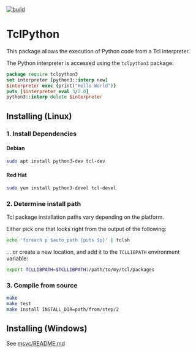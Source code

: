 [![build](https://github.com/amykyta3/tclpython/workflows/build/badge.svg)](https://github.com/amykyta3/tclpython/actions?query=workflow%3Abuild+branch%3Amaster)

# TclPython

This package allows the execution of Python code from a Tcl interpreter.

The Python interpreter is accessed using the `tclpython3` package:

```tcl
package require tclpython3
set interpreter [python3::interp new]
$interpreter exec {print("Hello World")}
puts [$interpreter eval 3/2.0]
python3::interp delete $interpreter
```


## Installing (Linux)

### 1. Install Dependencies

#### Debian
```bash
sudo apt install python3-dev tcl-dev
```

#### Red Hat
```bash
sudo yum install python3-devel tcl-devel
```

### 2. Determine install path
Tcl package installation paths vary depending on the platform.

Either pick one that looks right from the output of the following:

```bash
echo 'foreach p $auto_path {puts $p}' | tclsh
```

... or create a new location, and add it to the `TCLLIBPATH` environment variable:

```bash
export TCLLIBPATH=$TCLLIBPATH:/path/to/my/tcl/packages
```

### 3. Compile from source

```bash
make
make test
make install INSTALL_DIR=path/from/step/2
```

## Installing (Windows)
See [msvc/README.md](msvc/README.md)
